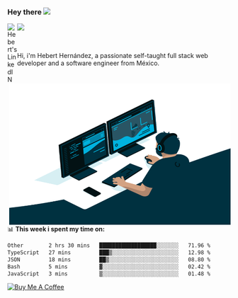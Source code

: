 ### Hey there <img src="https://media.giphy.com/media/hvRJCLFzcasrR4ia7z/giphy.gif" width="25px">
<a href="https://www.linkedin.com/in/evertcode/" target="_blank">
  <img align="left" alt="Hebert's LinkedIN" width="22px" src="https://raw.githubusercontent.com/peterthehan/peterthehan/master/assets/linkedin.svg" />
</a>

![](https://visitor-badge.glitch.me/badge?page_id=evertcode.evertcode)

<br />

Hi, i'm Hebert Hernández, a passionate self-taught full stack web developer and a software engineer from México.

<img align="right" alt="GIF" src="https://github.com/evertcode/evertcode/blob/master/code.gif?raw=true" width="500" height="320" />

📊 **This week i spent my time on:**

<!--START_SECTION:waka-->
```text
Other        2 hrs 30 mins   ██████████████████░░░░░░░   71.96 % 
TypeScript   27 mins         ███▒░░░░░░░░░░░░░░░░░░░░░   12.98 % 
JSON         18 mins         ██▒░░░░░░░░░░░░░░░░░░░░░░   08.80 % 
Bash         5 mins          ▓░░░░░░░░░░░░░░░░░░░░░░░░   02.42 % 
JavaScript   3 mins          ▒░░░░░░░░░░░░░░░░░░░░░░░░   01.48 % 
```
<!--END_SECTION:waka-->

<a href="https://www.buymeacoffee.com/evertcode" target="_blank"><img src="https://cdn.buymeacoffee.com/buttons/v2/default-red.png" alt="Buy Me A Coffee" width="150" ></a>

